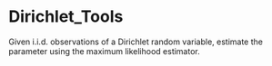 # Dirichlet_Tools
Given i.i.d. observations of a Dirichlet random variable, estimate the parameter using the maximum likelihood estimator. 
